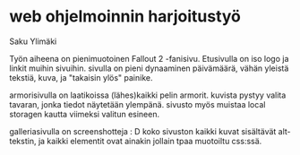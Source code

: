 # web ohjelmoinnin harjoitustyö

Saku Ylimäki

Työn aiheena on pienimuotoinen Fallout 2 -fanisivu.
Etusivulla on iso logo ja linkit muihin sivuihin. sivulla on pieni dynaaminen päivämäärä, vähän yleistä tekstiä, kuva, ja "takaisin ylös" painike. 

armorisivulla on laatikoissa (lähes)kaikki pelin armorit. kuvista pystyy valita tavaran, jonka tiedot näytetään ylempänä. sivusto myös muistaa local storagen kautta viimeksi valitun esineen.

galleriasivulla on screenshotteja : D 
koko sivuston kaikki kuvat sisältävät alt-tekstin, ja kaikki elementit ovat ainakin jollain tpaa muotoiltu css:ssä.
